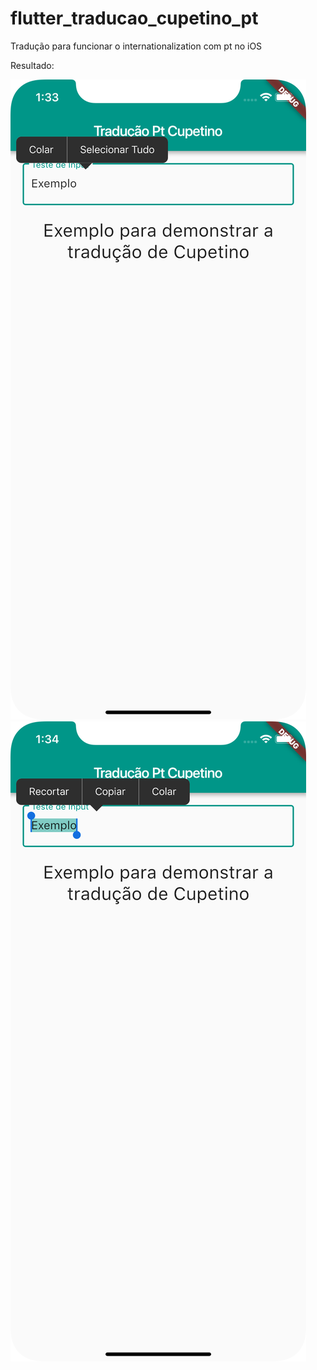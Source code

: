 # flutter_traducao_cupetino_pt
Tradução para funcionar o internationalization com pt no iOS

Resultado: 

![The end result](https://github.com/MarceloPetrucio/flutter_traducao_cupetino_pt/blob/master/image/image.png)
![The end result](https://github.com/MarceloPetrucio/flutter_traducao_cupetino_pt/blob/master/image/image2.png)
